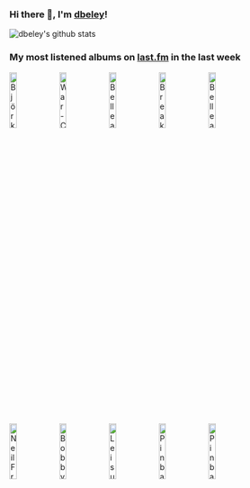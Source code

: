 ### Hi there 👋, I'm [dbeley](https://dbeley.ovh/en)!

![dbeley's github stats](https://github-readme-stats.vercel.app/api?username=dbeley)

### My most listened albums on [last.fm](https://www.last.fm/user/d_beley) in the last week

[<img src='https://lastfm.freetls.fastly.net/i/u/300x300/1cf1258c8a5037b745b4ba4fc6097a81.jpg' width='16%' height='16%' alt='Björk - Post'>](https://www.last.fm/music/bj%25c3%25b6rk/post)&nbsp;
[<img src='https://lastfm.freetls.fastly.net/i/u/300x300/ca78c0697eac44b3b7272161e0064718.jpg' width='16%' height='16%' alt='War - Colección Latina'>](https://www.last.fm/music/war/colecci%25c3%25b3n%2blatina)&nbsp;
[<img src='https://lastfm.freetls.fastly.net/i/u/300x300/dc0afbb17fcd4f96cfca1ad31fcb55a3.png' width='16%' height='16%' alt='Belle and Sebastian - If Youre Feeling Sinister'>](https://www.last.fm/music/belle%2band%2bsebastian/if%2byou%2527re%2bfeeling%2bsinister)&nbsp;
[<img src='https://lastfm.freetls.fastly.net/i/u/300x300/1632103972f0a191e14f8dbc2c4bb196.jpg' width='16%' height='16%' alt='Breakbot - Remedy'>](https://www.last.fm/music/breakbot/remedy)&nbsp;
[<img src='https://lastfm.freetls.fastly.net/i/u/300x300/4df42df3c6d2457dc580b3b81d31e08b.png' width='16%' height='16%' alt='Belle and Sebastian - The Boy with the Arab Strap'>](https://www.last.fm/music/belle%2band%2bsebastian/the%2bboy%2bwith%2bthe%2barab%2bstrap)&nbsp;
<br>
[<img src='https://lastfm.freetls.fastly.net/i/u/300x300/95a741d9268c8f193cf8dd43f45ebbc6.jpg' width='16%' height='16%' alt='Neil Frances - There Is No Neil Frances'>](https://www.last.fm/music/neil%2bfrances/there%2bis%2bno%2bneil%2bfrances)&nbsp;
[<img src='https://lastfm.freetls.fastly.net/i/u/300x300/9f2d13adedefed75eba2f545fc65659d.jpg' width='16%' height='16%' alt='Bobby Timmons - This Here Is Bobby Timmons'>](https://www.last.fm/music/bobby%2btimmons/this%2bhere%2bis%2bbobby%2btimmons)&nbsp;
[<img src='https://lastfm.freetls.fastly.net/i/u/300x300/c3bc06f5fbf763ddc197d2fe68134b4f.jpg' width='16%' height='16%' alt='Leisure - Sunsetter'>](https://www.last.fm/music/leisure/sunsetter)&nbsp;
[<img src='https://lastfm.freetls.fastly.net/i/u/300x300/77c34a95e311825c0d27245c48d7784b.jpg' width='16%' height='16%' alt='Pinback - Pinback'>](https://www.last.fm/music/pinback/pinback)&nbsp;
[<img src='https://lastfm.freetls.fastly.net/i/u/300x300/c71b465ea49e0fa5421b6a59aee039c3.jpg' width='16%' height='16%' alt='Pinback - Summer in Abaddon'>](https://www.last.fm/music/pinback/summer%2bin%2babaddon)&nbsp;
<br>
